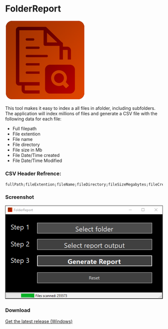 
# FolderReport

![App Icon](Icons/FolderReportIcon.png)

This tool makes it easy to index a all files in afolder, including subfolders. The application will index millions of files and generate a CSV file with the following data for each file:

* Full filepath
* File extention
* File name
* File directory
* File size in Mb
* File Date/Time created
* File Date/Time Modified

### CSV Header Refrence:
```
fullPath;fileExtention;fileName;fileDirectory;fileSizeMegabytes;fileCreated;fileModified
```

### Screenshot
![Screenshot of FolderReport indexing a folder of files](Icons/FileReportScreenshot.PNG)

### Download
[Get the latest release (Windows)](https://github.com/emanueltilly/FolderReport/releases/latest)
